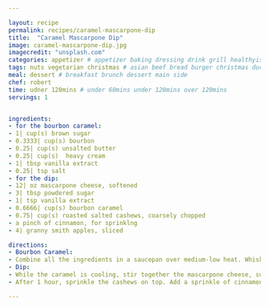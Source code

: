 ```yaml
---

layout: recipe
permalink: recipes/caramel-mascarpone-dip 
title:  "Caramel Mascarpone Dip"
image: caramel-mascarpone-dip.jpg 
imagecredit: "unsplash.com" 
categories: appetizer # appetizer baking dressing drink grill healthyish marinade oven pickling quick raw salad sandwich sauce snack soup
tags: nuts vegetarian christmas # asian beef bread burger christmas duck french fruit indian italian mexican nuts pasta pork poultry rice seafood thanksgiving vegetarian
meal: dessert # breakfast brunch dessert main side
chef: robert 
time: udner 120mins # under 60mins under 120mins over 120mins
servings: 1 


ingredients:
- for the bourbon caramel:
- 1| cup(s) brown sugar
- 0.3333| cup(s) bourbon
- 0.25| cup(s) unsalted butter
- 0.25| cup(s)  heavy cream
- 1| tbsp vanilla extract
- 0.25| tsp salt
- for the dip:
- 12| oz mascarpone cheese, softened
- 3| tbsp powdered sugar
- 1| tsp vanilla extract
- 0.6666| cup(s) bourbon caramel
- 0.75| cup(s) roasted salted cashews, coarsely chopped
- a pinch of cinnamon, for sprinklng
- 4| granny smith apples, sliced

directions:
- Bourbon Caramel:
- Combine all the ingredients in a saucepan over medium-low heat. Whisk to combine, then cook and stir until the mixture is bubbling. Cook for 5 to 6 minutes until it slightly thickens and is smooth. Remove from heat and let it cool to room temperature – it will thicken as it cools.
- Dip:
- While the caramel is cooling, stir together the mascarpone cheese, sugar and vanilla extract until combined and smooth. Spread it in a pie dish. Place it in the fridge for 30 minutes. By this time, the caramel should be close to room temperature. Pour the caramel on top of the mascarpone layer and place it back in the fridge for 1 hour.
- After 1 hour, sprinkle the cashews on top. Add a sprinkle of cinnamon. Drizzle on the extra caramel if you'd like. Serve with sliced apples.

--- 
```

